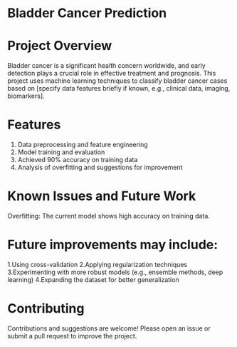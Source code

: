 # Bladder Cancer Prediction

# Project Overview
Bladder cancer is a significant health concern worldwide, and early detection plays a crucial role in effective treatment and prognosis. This project uses machine learning techniques to classify bladder cancer cases based on [specify data features briefly if known, e.g., clinical data, imaging, biomarkers].

# Features
1. Data preprocessing and feature engineering
2. Model training and evaluation
3. Achieved 90% accuracy on training data
4. Analysis of overfitting and suggestions for improvement

# Known Issues and Future Work
Overfitting: The current model shows high accuracy on training data.

# Future improvements may include:
1.Using cross-validation
2.Applying regularization techniques
3.Experimenting with more robust models (e.g., ensemble methods, deep learning)
4.Expanding the dataset for better generalization

# Contributing
Contributions and suggestions are welcome! Please open an issue or submit a pull request to improve the project.


